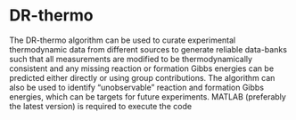 # DR-thermo
The DR-thermo algorithm can be used to curate experimental thermodynamic data from different sources to generate reliable data-banks such that all measurements are modified to be thermodynamically consistent and any missing reaction or formation Gibbs energies can be predicted either directly or using group contributions. The algorithm can also be used to identify “unobservable” reaction and formation Gibbs energies, which can be targets for future experiments. MATLAB (preferably the latest version) is required to execute the code
